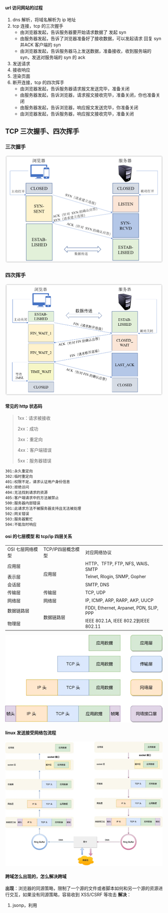 #### url 访问网站的过程
1. dns 解析，将域名解析为 ip 地址
2. tcp 连接，tcp 的三次握手
   - 由浏览器发起，告诉服务器要开始请求数据了 发起 syn
   - 由服务器发起，告诉了浏览器准备好了接收数据，可以发起请求 回复 syn 并ACK 客户端的 syn
   - 由浏览器发起，告诉服务器马上发送数据，准备接收，收到服务端的 syn，发送对服务端的 syn 的 ack
3. 发送请求
4. 接收响应
5. 渲染页面
6. 断开连接，tcp 的四次挥手
   - 由浏览器发起，告诉服务器请求报文发送完毕，准备关闭
   - 由服务器发起，告诉浏览器，请求报文接收完毕，准备关闭，你也准备关闭
   - 由服务器发起，告诉浏览器，响应报文发送完毕，你准备关闭
   - 由浏览器发起，告诉服务器，响应报文接收完毕，准备关闭

## TCP 三次握手、四次挥手
### 三次握手
![img.png](img.png)

### 四次挥手
![img_1.png](img_1.png)

#### 常见的 http 状态码

> 1xx：请求被接收
>
> 2xx：成功
>
> 3xx：重定向
>
> 4xx：客户端错误
>
> 5xx：服务器错误

```
301:永久重定向
302:临时重定向
401:权限不足，请求认证用户身份信息
403:拒绝访问
404:无法找到请求的资源
405:客户端请求中的方法被禁止
500:服务器内部错误
501:此请求方法不被服务器支持且无法被处理
502:网关错误
503:服务器繁忙
504:不能及时响应
```

#### osi 的七层模型 和 tcp/ip 四层关系

<table>
   <tr>
        <td>OSI 七层网络模型</td>
        <td>TCP/IP四层概念模型</td>
        <td>对应网络协议</td>
    </tr>
    <tr>
        <td>应用层</td>
        <td rowspan="3">应用层</td>
        <td>HTTP、TFTP, FTP, NFS, WAIS、SMTP</td>
    </tr>
    <tr>
        <td>表示层</td>
        <td>Telnet, Rlogin, SNMP, Gopher</td>
    </tr>
    <tr>
        <td>会话层</td>
        <td>SMTP, DNS</td>
    </tr>
    <tr>
        <td>传输层</td>
        <td>传输层</td>
        <td>TCP, UDP</td>
    </tr>
    <tr>
        <td>网络层</td>
        <td>网络层</td>
        <td>IP, ICMP, ARP, RARP, AKP, UUCP</td>
    </tr>
    <tr>
        <td>数据链路层</td>
        <td rowspan="2">数据链路层</td>
        <td>FDDI, Ethernet, Arpanet, PDN, SLIP, PPP</td>
    </tr>
    <tr>
        <td>物理层</td>
        <td>IEEE 802.1A, IEEE 802.2到IEEE 802.11</td>
    </tr>
</table>

![img_2.png](img_2.png)

#### linux 发送接受网络包流程
![img_3.png](img_3.png)

#### 跨域怎么出现的，怎么解决跨域

**出现**：浏览器的同源策略，限制了一个源的文件或者脚本如何和另一个源的资源进行交互，如果没有同源策略，容易收到 XSS/CSRF 等攻击
**解决**：
1. jsonp，利用 <script> 标签没有跨域限制的漏洞，页面可以动态的得到其他源的 json 数据
   - 优点：兼容性好，可以用于主流浏览器的跨域访问问题
   - 缺点：仅支持 get 方法；不安全，容易遭受 xss 攻击
2. cors 跨域资源共享，分为简单请求和复杂请求
   - 简单请求
   - 复杂请求，在正式请求之前，增加一次 http 查询请求
3. nginx 的反向代理
   配置一个代理服务器做跳板机
4. node 中间件代理（两次跨域）
   实现原理：就是服务器向服务器请求

### get 和 post 的区别
- 数据传输大小： get 传输数据的大小是 2kb，而 post 一般是没有限制的，但是会受内存大小影响，一般通过修改 php.ini 配置文件来修改
- 数据传输方式： get 是通过 url 传递参数的，在 url 中可以看到参数；post 是在表单中使用 post 方法提交
- 数据安全性：get 参数可见，容易被攻击
- 缓存： get 可以被缓存， post 不能被缓存

### HTTP/1.1、HTTP/2 和 HTTP/3 对比表

| **特性**               | HTTP/1.1                  | HTTP/2                    | HTTP/3                    |
|-------------------------|---------------------------|---------------------------|---------------------------|
| **传输层协议**          | TCP                       | TCP                       | QUIC (基于 UDP)           |
| **数据传输方式**        | 文本格式                  | 二进制帧                  | 二进制帧                  |
| **多路复用**            | ❌ 不支持（管道化有缺陷） | ✅ 支持（同一 TCP 连接）  | ✅ 支持（独立 QUIC 流）    |
| **队头阻塞**            | ⚠️ 应用层和传输层均存在   | ⚠️ 仅传输层（TCP 丢包）   | ✅ 彻底解决                |
| **头部压缩**            | ❌ 无                     | ✅ HPACK 压缩             | ✅ QPACK 压缩              |
| **服务器推送**          | ❌ 无                     | ✅ 支持                   | ✅ 支持                   |
| **握手延迟**            | ⏳ 高（TCP + TLS 1-2 RTT）| ⏳ 高（同 HTTP/1.1）      | ⚡ 低（0-1 RTT，支持 0-RTT）|
| **移动端优化**          | ❌ 无                     | ❌ 无                     | ✅ 连接迁移、抗丢包       |
| **兼容性**              | 🌍 全平台兼容             | 🌐 主流现代浏览器/服务器   | 🚧 逐步普及（需支持 QUIC） |

### 关键说明
- **多路复用**：HTTP/2 在单 TCP 连接上并行传输，HTTP/3 通过 QUIC 流彻底消除队头阻塞。
- **队头阻塞**：HTTP/1.1 因顺序处理请求而阻塞；HTTP/2 仅因 TCP 丢包阻塞；HTTP/3 无阻塞。
- **握手延迟**：HTTP/3 的 0-RTT 需已建立过连接，首次连接仍需 1-RTT。
- **移动端优化**：HTTP/3 支持 IP 切换不断连（如 Wi-Fi 切 5G），且抗弱网能力更强。

## tcp
### tcp 介绍
### tcp 三次握手
#### tcp 为什么是三次握手，不是四次或者两次
- 三次握手才能保证双方的接收和发送能力
  - 可以阻止重复历史连接的初始化
  - 可以同步双方的初始序列号
  - 避免浪费资源
#### tcp 每次握手失败，会发生什么
- 第一次握手失败（客户端发送 SYN 包），客户端发送 SYN 包后未收到 SYN-ACK 响应。
  - 客户端重传：采用 指数退避（Exponential Backoff）策略重试
  - 最终失败：客户端返回 ETIMEDOUT（连接超时）或 ECONNREFUSED（连接被拒绝）
- 第二次握手失败（服务器发送 SYN-ACK 包）
  - 服务器重传 SYN-ACK：由 tcp_synack_retries 控制重试次数（Linux 默认 5 次）。
  - 半连接队列清理：
    - 服务器维护 ​半连接队列（SYN Queue）​​ 存储未完成的握手请求。
    - 超时后（默认 60s）清除条目，释放资源。
- 第三次握手失败（客户端发送 ACK 包）​
  - 客户端：认为连接已建立，进入 ESTABLISHED 状态，可发送数据。
  - 服务器：未收到 ACK，仍处于 SYN-RECEIVED 状态，等待超时后关闭连接。
  - 若客户端发送数据，服务器因未确认连接会回复 ​RST 包，强制关闭连接。
  - 客户端收到 RST 后触发错误（如 ECONNRESET）。
#### sync 攻击是什么，怎么避免
- sync 攻击会打满半连接队列，使其他正常请求无法连接
- 解决办法：
  - 调整 netdev_max_backlog的大小
  - 增加半连接队列长度
  - 减少 SYN+ACK 重传次数（目的是让半连接队列的连接快速释放）
#### tcp 四次挥手
#### tcp 四次挥手中某次失败会发生什么
- 第一次挥手失败：客户端重传 FIN
- 第二次挥手失败：客户端会触发超时重传机制，因为 服务端 ACK 不会重传
- 第三次挥手失败：服务端会触发 FIN 重传
- 第四次挥手失败：服务端会触发 FIN 重传
#### 如果已经建立了连接，但是客户端突然出现故障了怎么办？
- 如果服务端发送数据
  - 超时重传
  - 断开连接
- 不发送数据
  - 是否开启了 keepalive，开启了，如果探测到对方已经消亡，则会断开自身的 TCP 连接
  - 没有开启，服务端的 tcp 连接会一直在，处于ESTABLISHED 状态
#### 如果已经建立了连接，但是服务端的进程崩溃会发生什么？
- 由内核来完成四次挥手的操作
#### tcp 重传机制
- 超时重传，在指定的时间内，没有收到对方的 ack 应答
  - 两种情况下会超时重传
    - 数据包丢失
    - 没有收到 ack 确认应答
  - 重传时间怎么定义
    - 根据往返时延的一个动态变化值算出来，通过采样加权平均
- 快速重传，不以时间为驱动，以数据为驱动
  - ![img_4.png](img_4.png)
- SACK 方法【选择性确认】
  - ![img_5.png](img_5.png)
  - 将收到的数据发送给发送方，发送方就只传丢失的数据
- Duplicate SACK，使用了 SACK 来告诉「发送方」有哪些数据被重复接收了
  - 可以让「发送方」知道，是发出去的包丢了，还是接收方回应的 ACK 包丢了;
  - 可以知道是不是「发送方」的数据包被网络延迟了;
  - 可以知道网络中是不是把「发送方」的数据包给复制了;
#### tcp 滑动窗口
- 为了解决通信效率的问题，不用等到每个请求都应答之后再次请求
- 窗口的大小，无需等待确认应答，而可以继续发送数据的最大值。
#### tcp 流量控制
- 让「发送方」根据「接收方」的实际接收能力控制发送的数据量，这就是所谓的流量控制。
#### tcp 拥塞控制
- 目的，为了防止发送方的数据填满整个网络
- 慢启动，一点一点的提高发送数据包的数量。什么时候使用慢启动，当拥塞窗口小于慢启动门限
- 拥塞避免算法，规则是：每当收到一个 ACK 时，cwnd 增加 1/cwnd。
- 拥塞发生
- 快速恢复
#### tcp 是如何解决粘包、拆包的问题
- 粘包：多个数据包被接收方一次性读取，合并为一个数据包。
- 拆包：单个数据包被分割成多个 TCP 段传输，接收方需多次读取才能完整接收。
- 根本原因：TCP 是面向流的传输协议，数据以字节流形式传输，没有明确的消息边界。发送方的写入和接收方的读取频率不匹配，导致数据在缓冲区中合并或分段。
- 解决粘包和拆包的常用方法
  - 固定长度消息法：所有消息长度固定（如每个消息 100 字节），不足部分填充空白。
  - 分隔符法：在消息末尾添加特殊分隔符（如 \n 或 \r\n）
  - 长度字段法（推荐方法）：在消息头部添加长度字段，明确标识消息体长度。
  - 协议封装法：使用标准协议（如 HTTP、Protobuf、MessagePack）定义消息结构
  - 网络框架的自动处理：成熟的网络框架（如 Netty、gRPC）内置了粘包/拆包处理机制


## udp 是什么，怎么工作的
- udp 是 用户数据报协议，其特点是 无连接、不可靠传输、轻量级、面向数据报：每个数据包独立传输（非流式）
- 应用场景
  - 实时视频/语音通话（
  - DNS 域名解析
  - 在线游戏（如 MOBA、FPS 类游戏）
  - IoT 传感器数据传输

## tcp 和 udp 有什么区别，分别应用到什么场景
- 连接方式
  - tcp 需要三次握手连接，四次挥手断开连接
  - udp 无需连接，直接发送给数据
- 可靠性
  - tcp 通过确认应答（ACK）、重传机制、数据校验等保证数据完整，丢包时会自动重传
  - udp 不可靠传输：不保证数据到达或顺序正确，丢包不重传
- 传输效率
  - tcp 传输效率较低（需维护连接状态、拥塞控制等）、延迟较高（需保证可靠性）
  - udp 传输效率高（无额外控制开销）、延迟低（实时性强）
- 数据顺序
  - tcp 保证数据顺序（通过序列号排序）、接收端按发送顺序重组排序
  - udp 不保证数据顺序
- 拥塞控制
  - tcp 有拥塞控制算法（如慢启动、拥塞避免）、网络拥塞时自动降低发送速率
  - udp 无拥塞控制，持续以固定速率发送，可能加剧网络拥堵
- 应用场景
    - tcp：要求数据完整性和顺序的场景：
      - Web 服务（HTTP/HTTPS）
      - 文件传输（FTP）
      - 远程登录（SSH
    - udp：要求低延迟、可容忍少量丢包的场景：
      - 实时通信（Zoom/Skype）
      - DNS 查询
      - 在线游戏（如 MOBA 类游戏）
## udp 如何保证可靠传输
- 序列号与确认机制（ACK）
- 超时重传与冗余传输
- 数据包排序与缓冲
- 流量控制
  - 滑动窗口机制
- 拥塞控制
